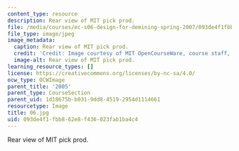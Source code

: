 ```yaml
---
content_type: resource
description: Rear view of MIT pick prod.
file: /media/courses/ec-s06-design-for-demining-spring-2007/093de4f1fbb862e8f436023fab1ba4c4_06.jpg
file_type: image/jpeg
image_metadata:
  caption: Rear view of MIT pick prod.
  credit: 'Credit: Image courtesy of MIT OpenCourseWare, course staff, and students.'
  image-alt: Rear view of MIT pick prod.
learning_resource_types: []
license: https://creativecommons.org/licenses/by-nc-sa/4.0/
ocw_type: OCWImage
parent_title: '2005'
parent_type: CourseSection
parent_uid: 1d18675b-b031-9dd8-4519-2954d1114661
resourcetype: Image
title: 06.jpg
uid: 093de4f1-fbb8-62e8-f436-023fab1ba4c4
---
```

Rear view of MIT pick prod.